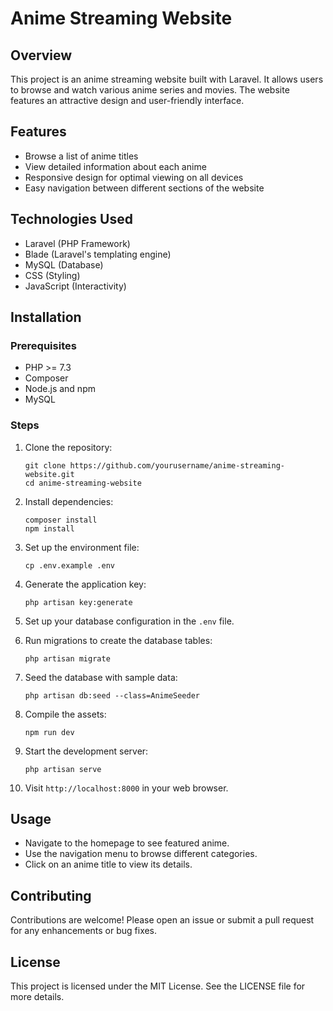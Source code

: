 # Anime Streaming Website

## Overview
This project is an anime streaming website built with Laravel. It allows users to browse and watch various anime series and movies. The website features an attractive design and user-friendly interface.

## Features
- Browse a list of anime titles
- View detailed information about each anime
- Responsive design for optimal viewing on all devices
- Easy navigation between different sections of the website

## Technologies Used
- Laravel (PHP Framework)
- Blade (Laravel's templating engine)
- MySQL (Database)
- CSS (Styling)
- JavaScript (Interactivity)

## Installation

### Prerequisites
- PHP >= 7.3
- Composer
- Node.js and npm
- MySQL

### Steps
1. Clone the repository:
   ```
   git clone https://github.com/yourusername/anime-streaming-website.git
   cd anime-streaming-website
   ```

2. Install dependencies:
   ```
   composer install
   npm install
   ```

3. Set up the environment file:
   ```
   cp .env.example .env
   ```

4. Generate the application key:
   ```
   php artisan key:generate
   ```

5. Set up your database configuration in the `.env` file.

6. Run migrations to create the database tables:
   ```
   php artisan migrate
   ```

7. Seed the database with sample data:
   ```
   php artisan db:seed --class=AnimeSeeder
   ```

8. Compile the assets:
   ```
   npm run dev
   ```

9. Start the development server:
   ```
   php artisan serve
   ```

10. Visit `http://localhost:8000` in your web browser.

## Usage
- Navigate to the homepage to see featured anime.
- Use the navigation menu to browse different categories.
- Click on an anime title to view its details.

## Contributing
Contributions are welcome! Please open an issue or submit a pull request for any enhancements or bug fixes.

## License
This project is licensed under the MIT License. See the LICENSE file for more details.